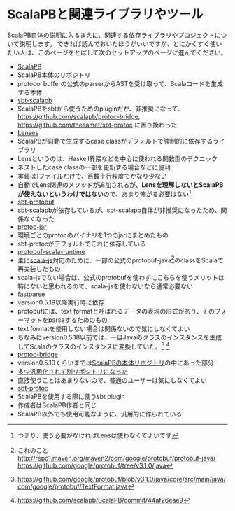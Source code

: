 # ScalaPBと関連ライブラリやツール

ScalaPB自体の説明に入るまえに、関連する依存ライブラリやプロジェクトについて説明します。
できれば読んでおいたほうがいいですが、とにかくすぐ使いたい人は、このページをとばして次のセットアップのページに進んでください。


- [ScalaPB](https://github.com/scalapb/ScalaPB)
 - ScalaPB本体のリポジトリ
 - protocol bufferの公式のparserからASTを受け取って、Scalaコードを生成する本体
- [sbt-scalapb](https://github.com/scalapb/sbt-scalapb)
 - ScalaPBをsbtから使うためのpluginだが、非推奨になって、 <https://github.com/scalapb/protoc-bridge>, <https://github.com/thesamet/sbt-protoc> に置き換わった
- [Lenses](https://github.com/scalapb/Lenses)
 - ScalaPBが自動で生成するcase classがデフォルトで強制的に依存するライブラリ
 - Lensというのは、Haskell界隈などを中心に使われる関数型のテクニック
 - ネストしたcase classの一部を更新する場合などに便利
 - 実装は1ファイルだけで、百数十行程度でかなり少ない
 - 自動でLens関連のメソッドが追加されるが、**Lensを理解しないとScalaPBが使えないというわけではない**ので、あまり怖がる必要はない[^lens]
- [sbt-protobuf](https://github.com/sbt/sbt-protobuf)
 - sbt-scalapbが依存しているが、sbt-scalapb自体が非推奨になったため、関係なくなった
- [protoc-jar](https://github.com/os72/protoc-jar)
 - 環境ごとのprotocのバイナリを1つのjarにまとめたもの
 - sbt-protocがデフォルトでこれに依存している
- [protobuf-scala-runtime](https://github.com/scalapb/protobuf-scala-runtime)
 - 主に[scala-js](http://www.scala-js.org/)対応のために、一部の公式のprotobuf-java[^protobuf-java]のclassをScalaで再実装したもの
 - scala-jsでない場合は、公式のprotobufを使わずにこちらを使うメリットは特にないと思われるので、scala-jsを使わないなら通常必要ない
- [fastparse](https://github.com/lihaoyi/fastparse)
 - version0.5.19以降実行時に依存
 - protobufには、text formatと呼ばれるデータの表現の形式があり、そのフォーマットをparseするためのもの
 - text formatを使用しない場合は関係ないので気にしなくてよい
 - ちなみにversion0.5.18以前では、一旦Javaのクラスのインスタンスを生成してScalaのクラスのインスタンスに変換していた。[^java-text-format-1] [^java-text-format-2]
- [protoc-bridge](https://github.com/scalapb/protoc-bridge)
 - version0.5.19くらいまでは[ScalaPBの本体リポジトリ](https://github.com/scalapb/ScalaPB)の中にあった部分
 - [多少汎用化されて別リポジトリになった](https://github.com/scalapb/ScalaPB/commit/ad6253260f474d)
 - 直接使うことはあまりないので、普通のユーザーは気にしなくてよい
- [sbt-protoc](https://github.com/thesamet/sbt-protoc)
 - ScalaPBを使用する際に使うsbt plugin
 - 作成者はScalaPB作者と同じ
 - ScalaPB以外でも使用可能なように、汎用的に作られている

[^scalapb-and-plugin]: 単にクロスビルドやScalaのversionの都合上、リポジトリが分かれていたほうがいい、という判断だと思われる
[^lens]: つまり、使う必要がなければLensは使わなくてよいです
[^protobuf-java]: これのこと http://repo1.maven.org/maven2/com/google/protobuf/protobuf-java/ https://github.com/google/protobuf/tree/v3.1.0/java
[^java-text-format-1]: https://github.com/google/protobuf/blob/v3.1.0/java/core/src/main/java/com/google/protobuf/TextFormat.java
[^java-text-format-2]: https://github.com/scalapb/ScalaPB/commit/44af26eae9
